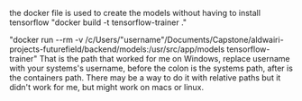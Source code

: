 the docker file is used to create the models without having to install tensorflow
"docker build -t tensorflow-trainer ."


"docker run --rm -v /c/Users/"username"/Documents/Capstone/aldwairi-projects-futurefield/backend/models:/usr/src/app/models tensorflow-trainer"
That is the path that worked for me on Windows, replace username with your systems's username, before the colon is the systems path, after is the containers path.
There may be a way to do it with relative paths but it didn't work for me, but might work on macs or linux.
